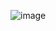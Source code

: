 ![image](https://github.com/rameshjoshi/ml-model-google-videointelligence-api/assets/7277702/e3c24c5a-1f4b-464f-960e-2f9d91332172)
